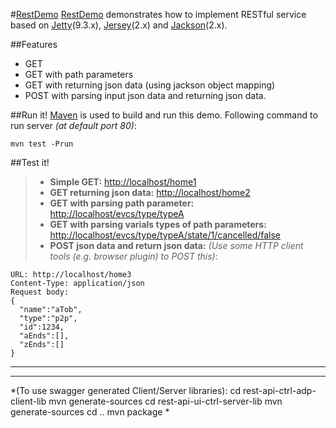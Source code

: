 #[RestDemo](https://github.com/minichen2000/RestDemo)
[RestDemo](https://github.com/minichen2000/RestDemo) demonstrates how to implement RESTful service based on [Jetty](http://www.eclipse.org/jetty/)(9.3.x), [Jersey](https://jersey.java.net/)(2.x) and [Jackson](http://wiki.fasterxml.com/JacksonHome)(2.x).

##Features
* GET
* GET with path parameters
* GET with returning json data (using jackson object mapping)
* POST with parsing input json data and returning json data.

##Run it!
[Maven](http://maven.apache.org/) is used to build and run this demo. Following command to run server *(at default port 80)*:
```
mvn test -Prun
```
##Test it!
> * **Simple GET:** [http://localhost/home1](http://localhost/home1)
> * **GET returning json data:** [http://localhost/home2](http://localhost/home2)
> * **GET with parsing path parameter:** [http://localhost/evcs/type/typeA](http://localhost/evcs/type/typeA)
> * **GET with parsing varials types of path parameters:** [http://localhost/evcs/type/typeA/state/1/cancelled/false](http://localhost/evcs/type/typeA/state/1/cancelled/false)
> * **POST json data and return json data:** *(Use some HTTP client tools (e.g. browser plugin) to POST this)*:
```
URL: http://localhost/home3 
Content-Type: application/json 
Request body: 
{
  "name":"aTob", 
  "type":"p2p", 
  "id":1234, 
  "aEnds":[], 
  "zEnds":[]
}
```
***
***
*(To use swagger generated Client/Server libraries):
cd rest-api-ctrl-adp-client-lib
mvn generate-sources
cd rest-api-ui-ctrl-server-lib
mvn generate-sources
cd ..
mvn package
*
